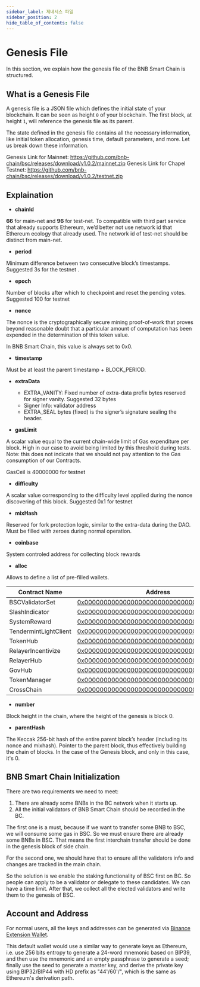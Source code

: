 ```yaml
---
sidebar_label: 제네시스 파일
sidebar_position: 2
hide_table_of_contents: false
---
```


# Genesis File

In this section, we explain how the genesis file of the BNB Smart Chain is structured.


## What is a Genesis File

A genesis file is a JSON file which defines the initial state of your blockchain. It can be seen as height `0` of your blockchain. The first block, at height `1`, will reference the genesis file as its parent.

The state defined in the genesis file contains all the necessary information, like initial token allocation, genesis time, default parameters, and more. Let us break down these information.

Genesis Link for Mainnet:  <https://github.com/bnb-chain/bsc/releases/download/v1.0.2/mainnet.zip>
Genesis Link for Chapel Testnet: <https://github.com/bnb-chain/bsc/releases/download/v1.0.2/testnet.zip>

## Explaination

* **chainId**

**66** for main-net and **96** for test-net.  To compatible with third part service that already supports Ethereum, we’d better not use network id that Ethereum ecology that already used.  The network id of test-net should be distinct from main-net.


* **period**

Minimum difference between two consecutive block’s timestamps. Suggested 3s for the testnet .

* **epoch**

Number of blocks after which to checkpoint and reset the pending votes. Suggested 100 for testnet

* **nonce**

The nonce is the cryptographically secure mining proof-of-work that proves beyond reasonable doubt that a particular amount of computation has been expended in the determination of this token value.

In BNB Smart Chain, this value is always set to 0x0.


* **timestamp**

Must be at least the parent timestamp + BLOCK_PERIOD.

* **extraData**

	* EXTRA_VANITY: Fixed number of extra-data prefix bytes reserved for signer vanity. Suggested 32 bytes
	* Signer Info: validator address
	* EXTRA_SEAL bytes (fixed) is the signer’s signature sealing the header.

* **gasLimit**

A scalar value equal to the current chain-wide limit of Gas expenditure per block. High in our case to avoid being limited by this threshold during tests. Note: this does not indicate that we should not pay attention to the Gas consumption of our Contracts.

GasCeil is 40000000 for testnet

* **difficulty**

A scalar value corresponding to the difficulty level applied during the nonce discovering of this block.
Suggested 0x1 for testnet

* **mixHash**

Reserved for fork protection logic, similar to the extra-data during the DAO.
Must be filled with zeroes during normal operation.

* **coinbase**

System controled address for collecting block rewards

* **alloc**

Allows to define a list of pre-filled wallets.

| Contract Name         | Address                                   | ABI file                                      |
| ----------------------|-------------------------------------------|--------------------------------------------------- |
| BSCValidatorSet       |[0x0000000000000000000000000000000000001000](https://bscscan.com/address/0x0000000000000000000000000000000000001000#code) |[bscvalidatorset](system-smart-contract/bscvalidatorset.abi)|
| SlashIndicator        |[0x0000000000000000000000000000000000001001](https://bscscan.com/address/0x0000000000000000000000000000000000001001#code) |[slashindicator](system-smart-contract/slashindicator.abi)|
| SystemReward          |[0x0000000000000000000000000000000000001002](https://bscscan.com/address/0x0000000000000000000000000000000000001002#code) |[systemreward](system-smart-contract/systemreward.abi)|
| TendermintLightClient |[0x0000000000000000000000000000000000001003](https://bscscan.com/address/0x0000000000000000000000000000000000001003#code) |[tendermintlightclient](system-smart-contract/tendermintlightclient.abi) |
| TokenHub              |[0x0000000000000000000000000000000000001004](https://bscscan.com/address/0x0000000000000000000000000000000000001004#code) |[tokenhub](system-smart-contract/tokenhub.abi)|
| RelayerIncentivize    |[0x0000000000000000000000000000000000001005](https://bscscan.com/address/0x0000000000000000000000000000000000001005#code) |[relayerincentivize](system-smart-contract/relayerincentivize.abi)|
| RelayerHub            |[0x0000000000000000000000000000000000001006](https://bscscan.com/address/0x0000000000000000000000000000000000001006#code) |[relayerhub](system-smart-contract/relayerhub.abi) |
| GovHub                |[0x0000000000000000000000000000000000001007](https://bscscan.com/address/0x0000000000000000000000000000000000001007#code) |[govhub](system-smart-contract/govhub.abi) |
| TokenManager          |[0x0000000000000000000000000000000000001008](https://bscscan.com/address/0x0000000000000000000000000000000000001008#code) |[tokenmanager](system-smart-contract/tokenmanager.abi) |
| CrossChain            |[0x0000000000000000000000000000000000002000](https://bscscan.com/address/0x0000000000000000000000000000000000002000#code) |[crosschain](system-smart-contract/crosschain.abi) |

* **number**

Block height in the chain, where the height of the genesis is block 0.

* **parentHash**

The Keccak 256-bit hash of the entire parent block’s header (including its nonce and mixhash). Pointer to the parent block, thus effectively building the chain of blocks. In the case of the Genesis block, and only in this case, it's 0.


## BNB Smart Chain Initialization

There are two requirements we need to meet:
1. There are already some BNBs in the BC network when it starts up.
2. All the initial validators of BNB Smart Chain should be recorded in the BC.

The first one is a must, because if we want to transfer some BNB to BSC, we will consume some gas in BSC. So we must ensure there are already some BNBs in BSC. That means the first interchain transfer should be done in the genesis block of side chain.

For the second one, we should have that to ensure all the validators info and changes are tracked in the main chain.

So the solution is we enable the staking functionality of BSC first on BC. So people can apply to be a validator or delegate to these candidates. We can have a time limit. After that, we collect all the elected validators and write them to the genesis of BSC.

## Account and Address
For normal users, all the keys and addresses can be generated via [Binance Extension Wallet](../binance.md).

This default wallet would use a similar way to generate keys as Ethereum, i.e. use 256 bits entropy to generate a 24-word mnemonic based on BIP39, and then use the mnemonic and an empty passphrase to generate a seed; finally use the seed to generate a master key, and derive the private key using BIP32/BIP44 with HD prefix as "44'/60'/", which is the same as Ethereum's derivation path.
